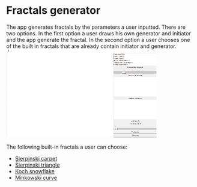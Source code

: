 # Fractals generator
The app generates fractals by the parameters a user inputted. There are two options. In the first option a user draws his own generator and initiator and the app generate the fractal. In the second option a user chooses one of the built in fractals that are already contain initiator and generator.
![alt tag](https://github.com/alex-67/fractals_1/blob/master/demo1_1_1.gif)

The following built-in fractals a user can choose:
- [Sierpinski carpet](https://en.wikipedia.org/wiki/Sierpinski_carpet)
- [Sierpinski triangle](https://en.wikipedia.org/wiki/Sierpinski_triangle)
- [Koch snowflake](https://en.wikipedia.org/wiki/Koch_snowflake)
- [Minkowski curve](http://mathworld.wolfram.com/MinkowskiSausage.html)
